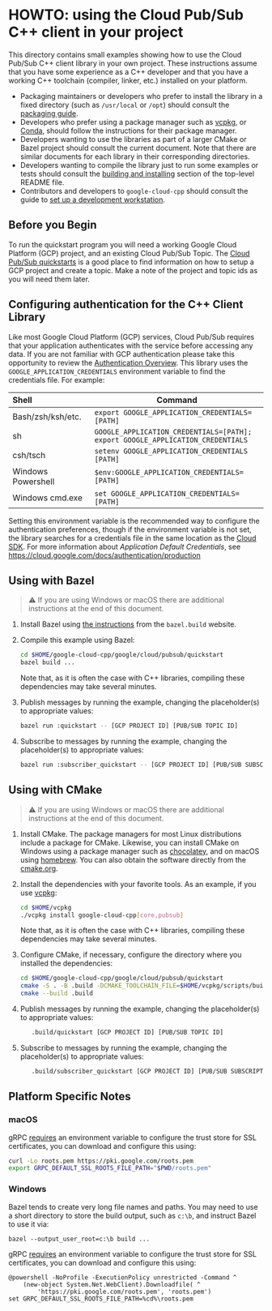 # HOWTO: using the Cloud Pub/Sub C++ client in your project

This directory contains small examples showing how to use the Cloud Pub/Sub C++
client library in your own project. These instructions assume that you have
some experience as a C++ developer and that you have a working C++ toolchain
(compiler, linker, etc.) installed on your platform.

- Packaging maintainers or developers who prefer to install the library in a
  fixed directory (such as `/usr/local` or `/opt`) should consult the
  [packaging guide](/doc/packaging.md).
- Developers who prefer using a package manager such as
  [vcpkg](https://vcpkg.io), or [Conda](https://conda.io), should follow the
  instructions for their package manager.
- Developers wanting to use the libraries as part of a larger CMake or Bazel
  project should consult the current document. Note that there are similar
  documents for each library in their corresponding directories.
- Developers wanting to compile the library just to run some examples or
  tests should consult the
  [building and installing](/README.md#building-and-installing) section of the
  top-level README file.
- Contributors and developers to `google-cloud-cpp` should consult the guide to
  [set up a development workstation][howto-setup-dev-workstation].

## Before you Begin

To run the quickstart program you will need a working Google Cloud Platform
(GCP) project, and an existing Cloud Pub/Sub Topic.
The [Cloud Pub/Sub quickstarts][pubsub-quickstart-link] is a good place to find
information on how to setup a GCP project and create a topic. Make a note of
the project and topic ids as you will need them later.

## Configuring authentication for the C++ Client Library

Like most Google Cloud Platform (GCP) services, Cloud Pub/Sub requires that
your application authenticates with the service before accessing any data. If
you are not familiar with GCP authentication please take this opportunity to
review the [Authentication Overview][authentication-quickstart]. This library
uses the `GOOGLE_APPLICATION_CREDENTIALS` environment variable to find the
credentials file. For example:

| Shell              | Command                                                                              |
| :----------------- | ------------------------------------------------------------------------------------ |
| Bash/zsh/ksh/etc.  | `export GOOGLE_APPLICATION_CREDENTIALS=[PATH]`                                       |
| sh                 | `GOOGLE_APPLICATION_CREDENTIALS=[PATH];`<br> `export GOOGLE_APPLICATION_CREDENTIALS` |
| csh/tsch           | `setenv GOOGLE_APPLICATION_CREDENTIALS [PATH]`                                       |
| Windows Powershell | `$env:GOOGLE_APPLICATION_CREDENTIALS=[PATH]`                                         |
| Windows cmd.exe    | `set GOOGLE_APPLICATION_CREDENTIALS=[PATH]`                                          |

Setting this environment variable is the recommended way to configure the
authentication preferences, though if the environment variable is not set, the
library searches for a credentials file in the same location as the [Cloud
SDK](https://cloud.google.com/sdk/). For more information about *Application
Default Credentials*, see https://cloud.google.com/docs/authentication/production

## Using with Bazel

> :warning: If you are using Windows or macOS there are additional instructions
> at the end of this document.

1. Install Bazel using [the instructions][bazel-install] from the `bazel.build`
   website.

1. Compile this example using Bazel:

   ```bash
   cd $HOME/google-cloud-cpp/google/cloud/pubsub/quickstart
   bazel build ...
   ```

   Note that, as it is often the case with C++ libraries, compiling these
   dependencies may take several minutes.

1. Publish messages by running the example, changing the placeholder(s) to appropriate values:

   ```bash
   bazel run :quickstart -- [GCP PROJECT ID] [PUB/SUB TOPIC ID]
   ```

1. Subscribe to messages by running the example, changing the placeholder(s) to appropriate values:

   ```bash
   bazel run :subscriber_quickstart -- [GCP PROJECT ID] [PUB/SUB SUBSCRIPTION ID]
   ```

## Using with CMake

> :warning: If you are using Windows or macOS there are additional instructions
> at the end of this document.

1. Install CMake. The package managers for most Linux distributions include a
   package for CMake. Likewise, you can install CMake on Windows using a package
   manager such as [chocolatey][choco-cmake-link], and on macOS using
   [homebrew][homebrew-cmake-link]. You can also obtain the software directly
   from the [cmake.org](https://cmake.org/download/).

1. Install the dependencies with your favorite tools. As an example, if you use
   [vcpkg](https://github.com/Microsoft/vcpkg.git):

   ```bash
   cd $HOME/vcpkg
   ./vcpkg install google-cloud-cpp[core,pubsub]
   ```

   Note that, as it is often the case with C++ libraries, compiling these
   dependencies may take several minutes.

1. Configure CMake, if necessary, configure the directory where you installed
   the dependencies:

   ```bash
   cd $HOME/google-cloud-cpp/google/cloud/pubsub/quickstart
   cmake -S . -B .build -DCMAKE_TOOLCHAIN_FILE=$HOME/vcpkg/scripts/buildsystems/vcpkg.cmake
   cmake --build .build
   ```

1. Publish messages by running the example, changing the placeholder(s) to appropriate values:

   ```bash
      .build/quickstart [GCP PROJECT ID] [PUB/SUB TOPIC ID]
   ```

1. Subscribe to messages by running the example, changing the placeholder(s) to appropriate values:

   ```bash
      .build/subscriber_quickstart [GCP PROJECT ID] [PUB/SUB SUBSCRIPTION ID]
   ```

## Platform Specific Notes

### macOS

gRPC [requires][grpc-roots-pem-bug] an environment variable to configure the
trust store for SSL certificates, you can download and configure this using:

```bash
curl -Lo roots.pem https://pki.google.com/roots.pem
export GRPC_DEFAULT_SSL_ROOTS_FILE_PATH="$PWD/roots.pem"
```

### Windows

Bazel tends to create very long file names and paths. You may need to use a
short directory to store the build output, such as `c:\b`, and instruct Bazel
to use it via:

```shell
bazel --output_user_root=c:\b build ...
```

gRPC [requires][grpc-roots-pem-bug] an environment variable to configure the
trust store for SSL certificates, you can download and configure this using:

```console
@powershell -NoProfile -ExecutionPolicy unrestricted -Command ^
    (new-object System.Net.WebClient).Downloadfile( ^
        'https://pki.google.com/roots.pem', 'roots.pem')
set GRPC_DEFAULT_SSL_ROOTS_FILE_PATH=%cd%\roots.pem
```

[authentication-quickstart]: https://cloud.google.com/docs/authentication/getting-started "Authentication Getting Started"
[bazel-install]: https://docs.bazel.build/versions/main/install.html
[choco-cmake-link]: https://chocolatey.org/packages/cmake
[grpc-roots-pem-bug]: https://github.com/grpc/grpc/issues/16571
[homebrew-cmake-link]: https://formulae.brew.sh/formula/cmake
[howto-setup-dev-workstation]: /doc/contributor/howto-guide-setup-development-workstation.md
[pubsub-quickstart-link]: https://cloud.google.com/pubsub/docs/publish-receive-messages-client-library
